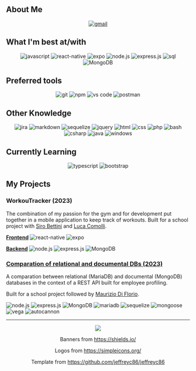 ## About Me

<div align="center">
    <a href="mailto:rezzonico.jan@gmail.com">
        <img src="https://img.shields.io/badge/email%20me-EA4335?style=for-the-badge&logo=gmail&logoColor=white" alt="gmail" />
    </a>
</div>

## What I'm best at/with
<div align="center">
<img src="https://img.shields.io/badge/JavaScript-F7DF1E?style=for-the-badge&logo=javascript&logoColor=black" alt="javascript" />
<img src="https://img.shields.io/badge/React%20Native-61DAFB?style=for-the-badge&logo=react&logoColor=black" alt="react-native" />
<img src="https://img.shields.io/badge/Expo-000020?style=for-the-badge&logo=expo&logoColor=white" alt="expo" />
<img src="https://img.shields.io/badge/node.js-339933?style=for-the-badge&logo=nodedotjs&logoColor=white" alt="node.js" />
<img src="https://img.shields.io/badge/express-000000?style=for-the-badge&logo=express&logoColor=white" alt="express.js" />
<img src="https://img.shields.io/badge/SQL-407AFC?style=for-the-badge&logo=icloud&logoColor=white" alt="sql" />
<img src="https://img.shields.io/badge/MongoDB-47A248?style=for-the-badge&logo=mongodb&logoColor=white" alt="MongoDB" />
</div>

## Preferred tools
<div align="center">
<img src="https://img.shields.io/badge/Git-F05032?style=for-the-badge&logo=git&logoColor=white" alt="git" />
<img src="https://img.shields.io/badge/npm-CB3837?style=for-the-badge&logo=npm&logoColor=white" alt="npm" />
<img src="https://img.shields.io/badge/vs%20code-007ACC?style=for-the-badge&logo=visual%20studio%20code&logoColor=white" alt="vs code" />
<img src="https://img.shields.io/badge/postman-FF6C37?style=for-the-badge&logo=postman&logoColor=white" alt="postman" />
</div>

## Other Knowledge
<div align="center">
<img src="https://img.shields.io/badge/jira-0052CC?style=for-the-badge&logo=jira&logoColor=white" alt="jira" />
<img src="https://img.shields.io/badge/Markdown-000000?style=for-the-badge&logo=markdown&logoColor=white" alt="markdown" />
<img src="https://img.shields.io/badge/sequelize-52B0E7?style=for-the-badge&logo=sequelize&logoColor=white" alt="sequelize" />
<img src="https://img.shields.io/badge/jQuery-0769AD?style=for-the-badge&logo=jquery&logoColor=white" alt="jquery" />
<img src="https://img.shields.io/badge/HTML-E34F26?style=for-the-badge&logo=html5&logoColor=white" alt="html" />
<img src="https://img.shields.io/badge/css-1572B6?style=for-the-badge&logo=css3&logoColor=white" alt="css" />
<img src="https://img.shields.io/badge/php-777BB4?style=for-the-badge&logo=php&logoColor=white" alt="php" />
<img src="https://img.shields.io/badge/bash-4EAA25?style=for-the-badge&logo=gnubash&logoColor=white" alt="bash" />
<img src="https://img.shields.io/badge/c%23-512BD4?style=for-the-badge&logo=csharp&logoColor=white" alt="csharp" />
<img src="https://img.shields.io/badge/java-F80000?style=for-the-badge&logo=oracle&logoColor=white" alt="java" />
<img src="https://img.shields.io/badge/windows%20server-0078D4?style=for-the-badge&logo=windows&logoColor=white" alt="windows" />
</div>

## Currently Learning
<div align="center">
<img src="https://img.shields.io/badge/TypeScript-3178C6?style=for-the-badge&logo=typescript&logoColor=white" alt="typescript" />
<img src="https://img.shields.io/badge/bootstrap-7952B3?style=for-the-badge&logo=bootstrap&logoColor=white" alt="bootstrap" />
</div>

## My Projects

### **WorkouTracker (2023)**
The combination of my passion for the gym and for development put together in a mobile application to keep track of workouts.
Built for a school project with [Siro Bettini](https://github.com/SiroBettini) and [Luca Comolli](https://github.com/lucacomolli).

[**Frontend**](https://github.com/JanRezzonico/WorkouTrackerAPP)
<img src="https://img.shields.io/badge/React%20Native-61DAFB?style=for-the-badge&logo=react&logoColor=black" alt="react-native" />
<img src="https://img.shields.io/badge/Expo-000020?style=for-the-badge&logo=expo&logoColor=white" alt="expo" />

[**Backend**](https://github.com/JanRezzonico/WorkouTrackerAPI)
<img src="https://img.shields.io/badge/node.js-339933?style=for-the-badge&logo=nodedotjs&logoColor=white" alt="node.js" />
<img src="https://img.shields.io/badge/express-000000?style=for-the-badge&logo=express&logoColor=white" alt="express.js" />
<img src="https://img.shields.io/badge/MongoDB-47A248?style=for-the-badge&logo=mongodb&logoColor=white" alt="MongoDB" />


### [**Comparation of relational and documental DBs (2023)**](https://)
A comparation between relational (MariaDB) and documental (MongoDB) databases in the context of a REST API built for employee profiling.

Built for a school project followed by [Maurizio Di Florio](https://ch.linkedin.com/in/maurizio-di-florio-38638958).

<img src="https://img.shields.io/badge/node.js-339933?style=for-the-badge&logo=nodedotjs&logoColor=white" alt="node.js" />
<img src="https://img.shields.io/badge/express-000000?style=for-the-badge&logo=express&logoColor=white" alt="express.js" />
<img src="https://img.shields.io/badge/MongoDB-47A248?style=for-the-badge&logo=mongodb&logoColor=white" alt="MongoDB" />
<img src="https://img.shields.io/badge/mariadb-003545?style=for-the-badge&logo=mariadb&logoColor=white" alt="mariadb" />
<img src="https://img.shields.io/badge/sequelize-52B0E7?style=for-the-badge&logo=sequelize&logoColor=white" alt="sequelize" />
<img src="https://img.shields.io/badge/mongoose-880000?style=for-the-badge&logo=mongoose&logoColor=white" alt="mongoose" />
<img src="https://img.shields.io/badge/vega-2450B2?style=for-the-badge&logo=vega&logoColor=white" alt="vega" />
<img src="https://img.shields.io/badge/autocannon-2450B2?style=for-the-badge&logo=autocannon&logoColor=white" alt="autocannon" />

---

<div align='center'>

![](https://komarev.com/ghpvc/?username=JanRezzonico&label=Profile+Views)

Banners from https://shields.io/

Logos from https://simpleicons.org/

Template from https://github.com/jeffreyc86/jeffreyc86

</div>